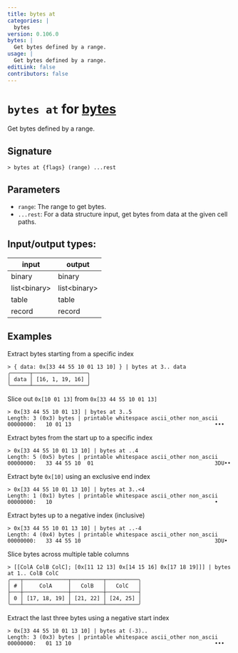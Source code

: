 ```yaml
---
title: bytes at
categories: |
  bytes
version: 0.106.0
bytes: |
  Get bytes defined by a range.
usage: |
  Get bytes defined by a range.
editLink: false
contributors: false
---
```

<!-- This file is automatically generated. Please edit the command in https://github.com/nushell/nushell instead. -->

# `bytes at` for [bytes](/commands/categories/bytes.md)

<div class='command-title'>Get bytes defined by a range.</div>

## Signature

```> bytes at {flags} (range) ...rest```

## Parameters

 -  `range`: The range to get bytes.
 -  `...rest`: For a data structure input, get bytes from data at the given cell paths.


## Input/output types:

| input        | output       |
| ------------ | ------------ |
| binary       | binary       |
| list&lt;binary&gt; | list&lt;binary&gt; |
| table        | table        |
| record       | record       |
## Examples

Extract bytes starting from a specific index
```nu
> { data: 0x[33 44 55 10 01 13 10] } | bytes at 3.. data
╭──────┬─────────────────╮
│ data │ [16, 1, 19, 16] │
╰──────┴─────────────────╯
```

Slice out `0x[10 01 13]` from `0x[33 44 55 10 01 13]`
```nu
> 0x[33 44 55 10 01 13] | bytes at 3..5
Length: 3 (0x3) bytes | printable whitespace ascii_other non_ascii
00000000:   10 01 13                                             •••

```

Extract bytes from the start up to a specific index
```nu
> 0x[33 44 55 10 01 13 10] | bytes at ..4
Length: 5 (0x5) bytes | printable whitespace ascii_other non_ascii
00000000:   33 44 55 10  01                                      3DU••

```

Extract byte `0x[10]` using an exclusive end index
```nu
> 0x[33 44 55 10 01 13 10] | bytes at 3..<4
Length: 1 (0x1) bytes | printable whitespace ascii_other non_ascii
00000000:   10                                                   •

```

Extract bytes up to a negative index (inclusive)
```nu
> 0x[33 44 55 10 01 13 10] | bytes at ..-4
Length: 4 (0x4) bytes | printable whitespace ascii_other non_ascii
00000000:   33 44 55 10                                          3DU•

```

Slice bytes across multiple table columns
```nu
> [[ColA ColB ColC]; [0x[11 12 13] 0x[14 15 16] 0x[17 18 19]]] | bytes at 1.. ColB ColC
╭───┬──────────────┬──────────┬──────────╮
│ # │     ColA     │   ColB   │   ColC   │
├───┼──────────────┼──────────┼──────────┤
│ 0 │ [17, 18, 19] │ [21, 22] │ [24, 25] │
╰───┴──────────────┴──────────┴──────────╯

```

Extract the last three bytes using a negative start index
```nu
> 0x[33 44 55 10 01 13 10] | bytes at (-3)..
Length: 3 (0x3) bytes | printable whitespace ascii_other non_ascii
00000000:   01 13 10                                             •••

```
